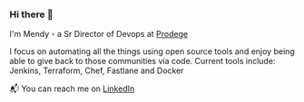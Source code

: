 ### Hi there 👋

I'm Mendy - a Sr Director of Devops at [Prodege](https://www.prodege.com)

I focus on automating all the things using open source tools and enjoy being able to give back to those communities via code. 
Current tools include: Jenkins, Terraform, Chef, Fastlane and Docker

📬 You can reach me on [LinkedIn](https://www.linkedin.com/in/mbaitelman/) 
<!--
**mbaitelman/mbaitelman** is a ✨ _special_ ✨ repository because its `README.md` (this file) appears on your GitHub profile.

Here are some ideas to get you started:

- 🔭 I’m currently working on ...
- 🌱 I’m currently learning ...
- 👯 I’m looking to collaborate on ...
- 🤔 I’m looking for help with ...
- 💬 Ask me about ...
- 📫 How to reach me: ...
- 😄 Pronouns: ...
- ⚡ Fun fact: ...
-->
